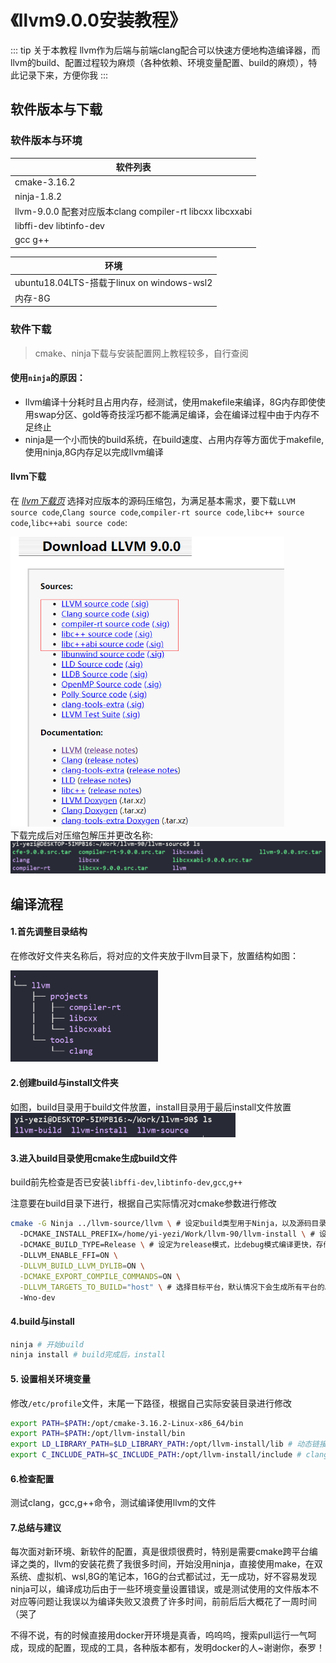 # 《llvm9.0.0安装教程》
::: tip 关于本教程
llvm作为后端与前端clang配合可以快速方便地构造编译器，而llvm的build、配置过程较为麻烦（各种依赖、环境变量配置、build的麻烦），特此记录下来，方便你我
:::

## 软件版本与下载
### 软件版本与环境
| 软件列表                                                 |
| -------------------------------------------------------- |
| cmake-3.16.2                                |
| ninja-1.8.2                                               |
| llvm-9.0.0  配套对应版本clang compiler-rt libcxx libcxxabi     |
|libffi-dev libtinfo-dev|
|gcc g++|

|环境|
|-----|
|ubuntu18.04LTS-搭载于linux on windows-wsl2|
|内存-8G|

### 软件下载
> cmake、ninja下载与安装配置网上教程较多，自行查阅

#### 使用`ninja`的原因：
* llvm编译十分耗时且占用内存，经测试，使用makefile来编译，8G内存即使使用swap分区、gold等奇技淫巧都不能满足编译，会在编译过程中由于内存不足终止
* ninja是一个小而快的build系统，在build速度、占用内存等方面优于makefile,使用ninja,8G内存足以完成llvm编译

#### llvm下载
在 *[llvm下载页](http://releases.llvm.org/download.html#9.0.0)* 选择对应版本的源码压缩包，为满足基本需求，要下载`LLVM source code`,`Clang source code`,`compiler-rt source code`,`libc++ source code`,`libc++abi source code`:

<img src="../../assets/img/llvm_1.png" style="zoom: 67%;"><br>
下载完成后对压缩包解压并更改名称:
<img src="../../assets/img/llvm_2.png" style="zoom: 67%;"><br>

## 编译流程
#### 1.首先调整目录结构
在修改好文件夹名称后，将对应的文件夹放于llvm目录下，放置结构如图：

<img src="../../assets/img/llvm_3.png" style="zoom: 67%;"><br>

#### 2.创建build与install文件夹
如图，build目录用于build文件放置，install目录用于最后install文件放置
<img src="../../assets/img/llvm_4.png" style="zoom: 67%;"><br>

#### 3.进入build目录使用cmake生成build文件
build前先检查是否已安装`libffi-dev`,`libtinfo-dev`,`gcc`,`g++`

注意要在build目录下进行，根据自己实际情况对cmake参数进行修改
```bash
cmake -G Ninja ../llvm-source/llvm \ # 设定build类型用于Ninja，以及源码目录
  -DCMAKE_INSTALL_PREFIX=/home/yi-yezi/Work/llvm-90/llvm-install \ # 设定install目录
  -DCMAKE_BUILD_TYPE=Release \ # 设定为release模式，比debug模式编译更快，存储占用更少
  -DLLVM_ENABLE_FFI=ON \
  -DLLVM_BUILD_LLVM_DYLIB=ON \
  -DCMAKE_EXPORT_COMPILE_COMMANDS=ON \
  -DLLVM_TARGETS_TO_BUILD="host" \ # 选择目标平台，默认情况下会生成所有平台的。这里设置成 host-only 只选择本机
  -Wno-dev
```

#### 4.build与install
```bash
ninja # 开始build
ninja install # build完成后，install
```

#### 5. 设置相关环境变量
修改`/etc/profile`文件，末尾一下路径，根据自己实际安装目录进行修改
```bash
export PATH=$PATH:/opt/cmake-3.16.2-Linux-x86_64/bin
export PATH=$PATH:/opt/llvm-install/bin
export LD_LIBRARY_PATH=$LD_LIBRARY_PATH:/opt/llvm-install/lib # 动态链接库位置
export C_INCLUDE_PATH=$C_INCLUDE_PATH:/opt/llvm-install/include # clang使用gcc的include路径
```

#### 6.检查配置
测试clang，gcc,g++命令，测试编译使用llvm的文件

#### 7.总结与建议
每次面对新环境、新软件的配置，真是很烦很费时，特别是需要cmake跨平台编译之类的，llvm的安装花费了我很多时间，开始没用ninja，直接使用make，在双系统、虚拟机、wsl,8G的笔记本，16G的台式都试过，无一成功，好不容易发现ninja可以，编译成功后由于一些环境变量设置错误，或是测试使用的文件版本不对应等问题让我误以为编译失败又浪费了许多时间，前前后后大概花了一周时间（哭了

不得不说，有的时候直接用docker开环境是真香，呜呜呜，搜索pull运行一气呵成，现成的配置，现成的工具，各种版本都有，发明docker的人~谢谢你，泰罗！




